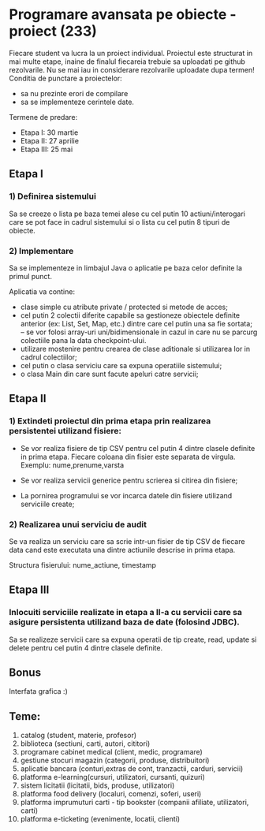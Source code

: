 # Programare avansata pe obiecte - proiect (233)


Fiecare student va lucra la un proiect individual.
Proiectul este structurat in mai multe etape, inaine de finalul fiecareia trebuie sa uploadati pe github rezolvarile. Nu se mai iau in considerare rezolvarile uploadate dupa termen!
Conditia de punctare a proiectelor:
- sa nu prezinte erori de compilare 
- sa se implementeze cerintele date.

Termene de predare:
- Etapa I: 30 martie
- Etapa II: 27 aprilie
- Etapa III: 25 mai

## Etapa I

### 1) Definirea sistemului
Sa se creeze o lista pe baza temei alese cu cel putin 10 actiuni/interogari care se pot face in cadrul sistemului si o lista cu cel putin 8 tipuri de obiecte.

### 2) Implementare
Sa se implementeze in limbajul Java o aplicatie pe baza celor definite la primul punct. 

Aplicatia va contine:
- clase simple cu atribute private / protected si metode de acces;
- cel putin 2 colectii diferite capabile sa gestioneze obiectele definite anterior (ex: List, Set, Map, etc.) dintre care cel putin una sa fie sortata;
– se vor folosi array-uri uni/bidimensionale in cazul in care nu se parcurg colectiile pana la data checkpoint-ului.
- utilizare mostenire pentru crearea de clase aditionale si utilizarea lor in cadrul colectiilor;
- cel putin o clasa serviciu care sa expuna operatiile sistemului;
- o clasa Main din care sunt facute apeluri catre servicii;

## Etapa II
### 1) Extindeti proiectul din prima etapa prin realizarea persistentei utilizand fisiere:

- Se vor realiza fisiere de tip CSV pentru cel putin 4 dintre clasele definite in prima etapa.
Fiecare coloana din fisier este separata de virgula. Exemplu: nume,prenume,varsta

- Se vor realiza servicii generice pentru scrierea si citirea din fisiere;

- La pornirea programului se vor incarca datele din fisiere utilizand serviciile create;

### 2) Realizarea unui serviciu de audit

Se va realiza un serviciu care sa scrie intr-un fisier de tip CSV de fiecare data cand este executata una dintre actiunile descrise in prima etapa. 

Structura fisierului: nume_actiune, timestamp


## Etapa III

### Inlocuiti serviciile realizate in etapa a II-a cu servicii care sa asigure persistenta utilizand baza de date (folosind JDBC).

Sa se realizeze servicii care sa expuna operatii de tip create, read, update si delete pentru cel putin 4 dintre clasele definite.

## Bonus
Interfata grafica :)

## Teme:
1) catalog (student, materie, profesor)
2) biblioteca (sectiuni, carti, autori, cititori)
3) programare cabinet medical (client, medic, programare)
4) gestiune stocuri magazin (categorii, produse, distribuitori)
5) aplicatie bancara (conturi,extras de cont, tranzactii, carduri, servicii)
6) platforma e-learning(cursuri, utilizatori, cursanti, quizuri)
7) sistem licitatii (licitatii, bids, produse, utilizatori)
8) platforma food delivery (localuri, comenzi, soferi, useri)
9) platforma imprumuturi carti - tip bookster (companii afiliate, utilizatori, carti)
10) platforma e-ticketing (evenimente, locatii, clienti)
